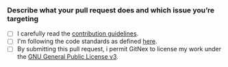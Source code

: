 ### Describe what your pull request does and which issue you’re targeting
<!-- Create a new issue, if it doesn't exist yet -->


<!-- Make sure you are targeting the master branch, pull requests on release branches are only allowed for bug fixes. -->

- [ ] I carefully read the [contribution guidelines](https://codeberg.org/GitNex/GitNex/src/branch/master/CONTRIBUTING.md).
- [ ] I'm following the code standards as defined [here](https://codeberg.org/gitnex/GitNex/wiki/Code-Standards).
- [ ] By submitting this pull request, i permit GitNex to license my work under the [GNU General Public License v3](https://codeberg.org/GitNex/GitNex/src/branch/master/LICENSE).
